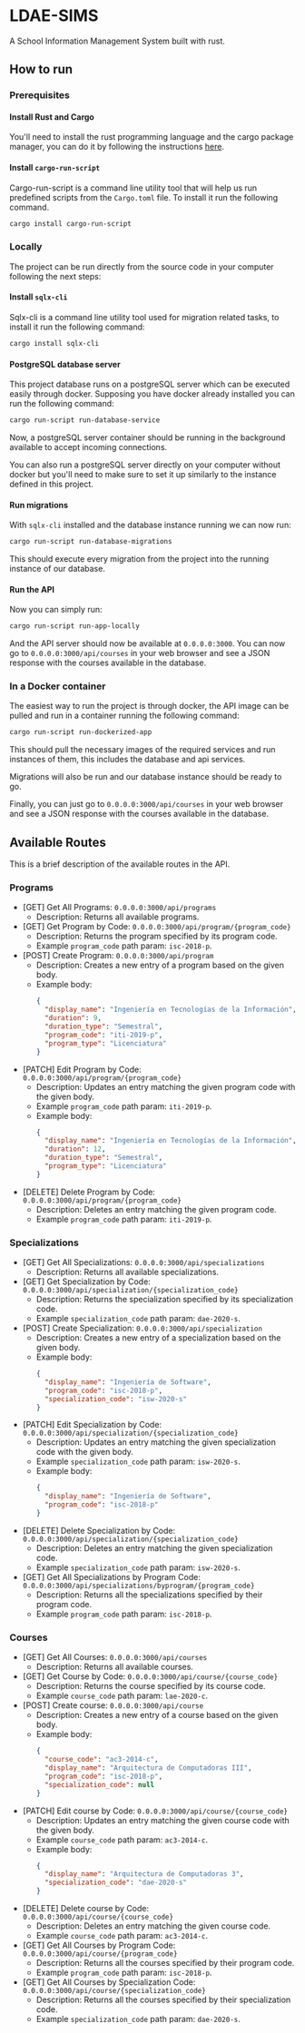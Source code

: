 # LDAE-SIMS

A School Information Management System built with rust.

## How to run 

### Prerequisites

#### Install Rust and Cargo

You'll need to install the rust programming language and the cargo package manager, you can do it by following the instructions [here](https://www.rust-lang.org/tools/install).

#### Install `cargo-run-script`

Cargo-run-script is a command line utility tool that will help us run predefined scripts from the `Cargo.toml` file. To install it run the following command.

```sh
cargo install cargo-run-script

```

### Locally

The project can be run directly from the source code in your computer following the next steps:

#### Install `sqlx-cli`

Sqlx-cli is a command line utility tool used for migration related tasks, to install it run the following command:

```sh
cargo install sqlx-cli

```

#### PostgreSQL database server

This project database runs on a postgreSQL server which can be executed easily through docker. Supposing you have docker already installed you can run the following command:

```sh
cargo run-script run-database-service
```

Now, a postgreSQL server container should be running in the background available to accept incoming connections.

You can also run a postgreSQL server directly on your computer without docker but you'll need to make sure to set it up similarly to the instance defined in this project.

#### Run migrations

With `sqlx-cli` installed and the database instance running we can now run:

```sh
cargo run-script run-database-migrations
```

This should execute every migration from the project into the running instance of our database.

#### Run the API

Now you can simply run:

```sh
cargo run-script run-app-locally
```

And the API server should now be available at `0.0.0.0:3000`. You can now go to `0.0.0.0:3000/api/courses` in your web browser and see a JSON response with the courses available in the database.

### In a Docker container

The easiest way to run the project is through docker, the API image can be pulled and run in a container running the following command:

```sh
cargo run-script run-dockerized-app
```

This should pull the necessary images of the required services and run instances of them, this includes the database and api services.

Migrations will also be run and our database instance should be ready to go.

Finally, you can just go to `0.0.0.0:3000/api/courses` in your web browser and see a JSON response with the courses available in the database.

## Available Routes

This is a brief description of the available routes in the API.

### Programs

- [GET] Get All Programs: `0.0.0.0:3000/api/programs`
  - Description: Returns all available programs.
- [GET] Get Program by Code: `0.0.0.0:3000/api/program/{program_code}`
  - Description: Returns the program specified by its program code.
  - Example `program_code` path param: `isc-2018-p`.
- [POST] Create Program: `0.0.0.0:3000/api/program`
  - Description: Creates a new entry of a program based on the given body.
  - Example body:
    ```json
    {
      "display_name": "Ingeniería en Tecnologías de la Información",
      "duration": 9,
      "duration_type": "Semestral",
      "program_code": "iti-2019-p",
      "program_type": "Licenciatura"
    }
    ```
- [PATCH] Edit Program by Code: `0.0.0.0:3000/api/program/{program_code}`
  - Description: Updates an entry matching the given program code with the given body.
  - Example `program_code` path param: `iti-2019-p`.
  - Example body:
    ```json
    {
      "display_name": "Ingeniería en Tecnologías de la Información",
      "duration": 12,
      "duration_type": "Semestral",
      "program_type": "Licenciatura"
    }
    ```
- [DELETE] Delete Program by Code: `0.0.0.0:3000/api/program/{program_code}`
  - Description: Deletes an entry matching the given program code.
  - Example `program_code` path param: `iti-2019-p`.

### Specializations

- [GET] Get All Specializations: `0.0.0.0:3000/api/specializations`
  - Description: Returns all available specializations.
- [GET] Get Specialization by Code: `0.0.0.0:3000/api/specialization/{specialization_code}`
  - Description: Returns the specialization specified by its specialization code.
  - Example `specialization_code` path param: `dae-2020-s`.
- [POST] Create Specialization: `0.0.0.0:3000/api/specialization`
  - Description: Creates a new entry of a specialization based on the given body.
  - Example body:
    ```json
    {
      "display_name": "Ingeniería de Software",
      "program_code": "isc-2018-p",
      "specialization_code": "isw-2020-s"
    }
    ```
- [PATCH] Edit Specialization by Code: `0.0.0.0:3000/api/specialization/{specialization_code}`
  - Description: Updates an entry matching the given specialization code with the given body.
  - Example `specialization_code` path param: `isw-2020-s`.
  - Example body:
    ```json
    {
      "display_name": "Ingeniería de Software",
      "program_code": "isc-2018-p"
    }
    ```
- [DELETE] Delete Specialization by Code: `0.0.0.0:3000/api/specialization/{specialization_code}`
  - Description: Deletes an entry matching the given specialization code.
  - Example `specialization_code` path param: `isw-2020-s`.
- [GET] Get All Specializations by Program Code: `0.0.0.0:3000/api/specializations/byprogram/{program_code}`
  - Description: Returns all the specializations specified by their program code.
  - Example `program_code` path param: `isc-2018-p`.

### Courses

- [GET] Get All Courses: `0.0.0.0:3000/api/courses`
  - Description: Returns all available courses.
- [GET] Get Course by Code: `0.0.0.0:3000/api/course/{course_code}`
  - Description: Returns the course specified by its course code.
  - Example `course_code` path param: `lae-2020-c`.
- [POST] Create course: `0.0.0.0:3000/api/course`
  - Description: Creates a new entry of a course based on the given body.
  - Example body:
    ```json
    {
      "course_code": "ac3-2014-c",
      "display_name": "Arquitectura de Computadoras III",
      "program_code": "isc-2018-p",
      "specialization_code": null
    }
    ```
- [PATCH] Edit course by Code: `0.0.0.0:3000/api/course/{course_code}`
  - Description: Updates an entry matching the given course code with the given body.
  - Example `course_code` path param: `ac3-2014-c`.
  - Example body:
    ```json
    {
      "display_name": "Arquitectura de Computadoras 3",
      "specialization_code": "dae-2020-s"
    }
    ```
- [DELETE] Delete course by Code: `0.0.0.0:3000/api/course/{course_code}`
  - Description: Deletes an entry matching the given course code.
  - Example `course_code` path param: `ac3-2014-c`.
- [GET] Get All Courses by Program Code: `0.0.0.0:3000/api/course/{program_code}`
  - Description: Returns all the courses specified by their program code.
  - Example `program_code` path param: `isc-2018-p`.
- [GET] Get All Courses by Specialization Code: `0.0.0.0:3000/api/course/{specialization_code}`
  - Description: Returns all the courses specified by their specialization code.
  - Example `specialization_code` path param: `dae-2020-s`.